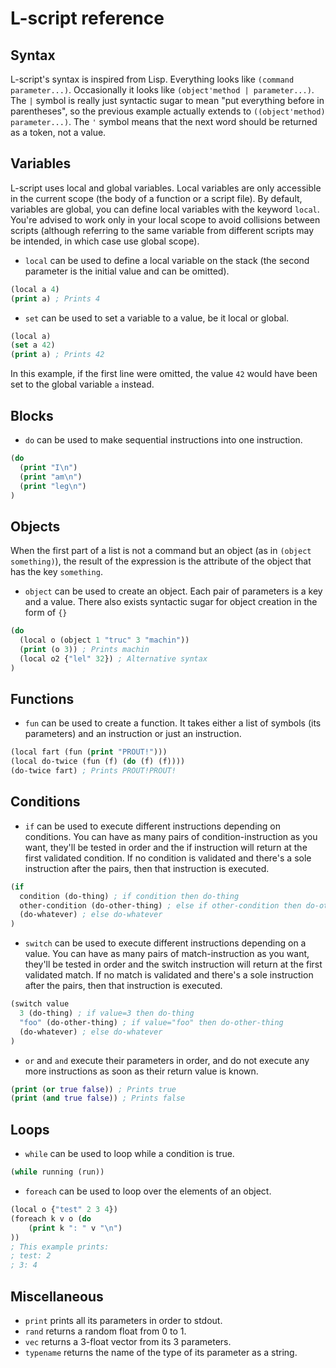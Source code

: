 # L-script reference

## Syntax
L-script's syntax is inspired from Lisp. Everything looks like `(command parameter...)`. Occasionally it looks like `(object'method | parameter...)`. The `|` symbol is really just syntactic sugar to mean "put everything before in parentheses", so the previous example actually extends to `((object'method) parameter...)`. The `'` symbol means that the next word should be returned as a token, not a value.

## Variables
L-script uses local and global variables. Local variables are only accessible in the current scope (the body of a function or a script file). By default, variables are global, you can define local variables with the keyword `local`. You're advised to work only in your local scope to avoid collisions between scripts (although referring to the same variable from different scripts may be intended, in which case use global scope).

* `local` can be used to define a local variable on the stack (the second parameter is the initial value and can be omitted).
```clojure
(local a 4)
(print a) ; Prints 4
```
* `set` can be used to set a variable to a value, be it local or global.
```clojure
(local a)
(set a 42)
(print a) ; Prints 42
```
In this example, if the first line were omitted, the value `42` would have been set to the global variable `a` instead.

## Blocks
* `do` can be used to make sequential instructions into one instruction.
```clojure
(do
  (print "I\n")
  (print "am\n")
  (print "leg\n")
)
```

## Objects
When the first part of a list is not a command but an object (as in `(object something)`), the result of the expression is the attribute of the object that has the key `something`.

* `object` can be used to create an object. Each pair of parameters is a key and a value. There also exists syntactic sugar for object creation in the form of `{}`
```clojure
(do
  (local o (object 1 "truc" 3 "machin"))
  (print (o 3)) ; Prints machin
  (local o2 {"lel" 32}) ; Alternative syntax
)
```

## Functions
* `fun` can be used to create a function. It takes either a list of symbols (its parameters) and an instruction or just an instruction.
```clojure
(local fart (fun (print "PROUT!")))
(local do-twice (fun (f) (do (f) (f))))
(do-twice fart) ; Prints PROUT!PROUT!
```

## Conditions
* `if` can be used to execute different instructions depending on conditions. You can have as many pairs of condition-instruction as you want, they'll be tested in order and the if instruction will return at the first validated condition. If no condition is validated and there's a sole instruction after the pairs, then that instruction is executed.
```clojure
(if
  condition (do-thing) ; if condition then do-thing
  other-condition (do-other-thing) ; else if other-condition then do-other-thing
  (do-whatever) ; else do-whatever
)
```
* `switch` can be used to execute different instructions depending on a value. You can have as many pairs of match-instruction as you want, they'll be tested in order and the switch instruction will return at the first validated match. If no match is validated and there's a sole instruction after the pairs, then that instruction is executed.
```clojure
(switch value
  3 (do-thing) ; if value=3 then do-thing
  "foo" (do-other-thing) ; if value="foo" then do-other-thing
  (do-whatever) ; else do-whatever
)
```
* `or` and `and` execute their parameters in order, and do not execute any more instructions as soon as their return value is known.
```clojure
(print (or true false)) ; Prints true
(print (and true false)) ; Prints false
```

## Loops
* `while` can be used to loop while a condition is true.
```clojure
(while running (run))
```
* `foreach` can be used to loop over the elements of an object.
```clojure
(local o {"test" 2 3 4})
(foreach k v o (do
	(print k ": " v "\n")
))
; This example prints:
; test: 2
; 3: 4
```

## Miscellaneous
* `print` prints all its parameters in order to stdout.
* `rand` returns a random float from 0 to 1.
* `vec` returns a 3-float vector from its 3 parameters.
* `typename` returns the name of the type of its parameter as a string.
